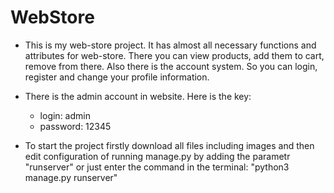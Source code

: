 # WebStore
- This is my web-store project. It has almost all necessary functions and attributes for web-store. There you can view products, add them to cart, remove from there. Also there is the account system. So you can login, register and change your profile information.
- There is the admin account in website. Here is the key:
  - login: admin
  - password: 12345

- To start the project firstly download all files including images and then edit configuration of running manage.py by adding the parametr "runserver" or just enter the command in the terminal: "python3 manage.py runserver"
